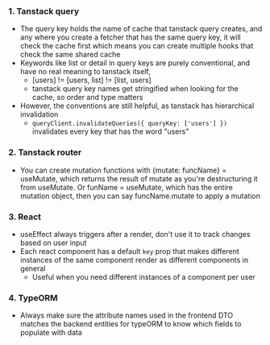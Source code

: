 ### 1. Tanstack query
- The query key holds the name of cache that tanstack query creates, and any where you create a fetcher that has the same query key, it will check the cache first which means you can create multiple hooks that check the same shared cache
- Keywords like list or detail in query keys are purely conventional, and have no real meaning to tanstack itself,
	- [users] != [users, list] != [list, users]
	- tanstack query key names get stringified when looking for the cache, so order and type matters
- However, the conventions are still helpful, as tanstack has hierarchical invalidation
	- `queryClient.invalidateQueries({ queryKey: ['users'] })` invalidates every key that has the word "users"
### 2. Tanstack router
- You can create mutation functions with {mutate: funcName} = useMutate, which returns the result of mutate as you're destructuring it from useMutate. Or funName = useMutate, which has the entire mutation object, then you can say funcName.mutate to apply a mutation

### 3. React 
- useEffect always triggers after a render, don't use it to track changes based on user input
- Each react component has a default `key` prop that makes different instances of the same component render as different components in general
	- Useful when you need different instances of a component per user

### 4. TypeORM
- Always make sure the attribute names used in the frontend DTO matches the backend entities for typeORM to know which fields to populate with data